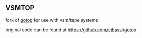 ## VSMTOP

fork of [gotop](https://github.com/cjbassi/gotop) for use with vsm/tape systems

original code can be found at https://github.com/cjbassi/gotop
